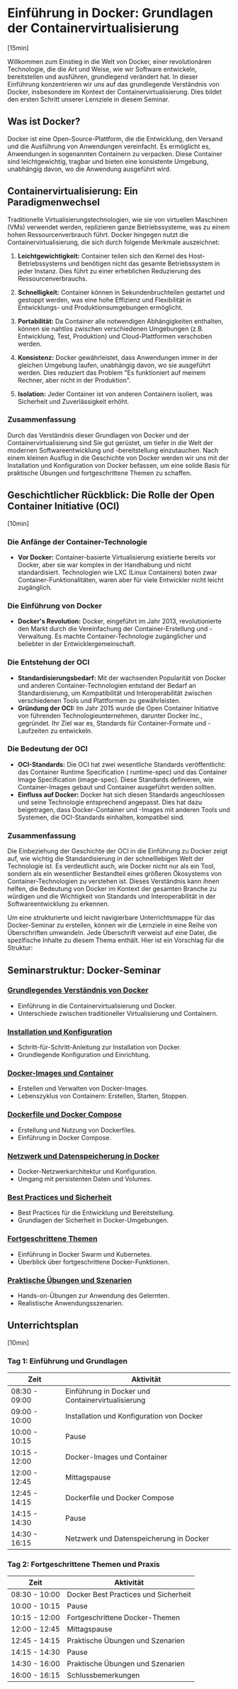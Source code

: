 # Einführung in Docker: Grundlagen der Containervirtualisierung

[15min]

Willkommen zum Einstieg in die Welt von Docker, einer revolutionären Technologie, die die Art und Weise, wie wir
Software entwickeln, bereitstellen und ausführen, grundlegend verändert hat. In dieser Einführung konzentrieren wir uns
auf das grundlegende Verständnis von Docker, insbesondere im Kontext der Containervirtualisierung. Dies bildet den
ersten Schritt unserer Lernziele in diesem Seminar.

## Was ist Docker?

Docker ist eine Open-Source-Plattform, die die Entwicklung, den Versand und die Ausführung von Anwendungen vereinfacht.
Es ermöglicht es, Anwendungen in sogenannten Containern zu verpacken. Diese Container sind leichtgewichtig, tragbar und
bieten eine konsistente Umgebung, unabhängig davon, wo die Anwendung ausgeführt wird.

## Containervirtualisierung: Ein Paradigmenwechsel

Traditionelle Virtualisierungstechnologien, wie sie von virtuellen Maschinen (VMs) verwendet werden, replizieren ganze
Betriebssysteme, was zu einem hohen Ressourcenverbrauch führt. Docker hingegen nutzt die Containervirtualisierung, die
sich durch folgende Merkmale auszeichnet:

1. **Leichtgewichtigkeit:** Container teilen sich den Kernel des Host-Betriebssystems und benötigen nicht das gesamte
   Betriebssystem in jeder Instanz. Dies führt zu einer erheblichen Reduzierung des Ressourcenverbrauchs.

2. **Schnelligkeit:** Container können in Sekundenbruchteilen gestartet und gestoppt werden, was eine hohe Effizienz und
   Flexibilität in Entwicklungs- und Produktionsumgebungen ermöglicht.

3. **Portabilität:** Da Container alle notwendigen Abhängigkeiten enthalten, können sie nahtlos zwischen verschiedenen
   Umgebungen (z.B. Entwicklung, Test, Produktion) und Cloud-Plattformen verschoben werden.

4. **Konsistenz:** Docker gewährleistet, dass Anwendungen immer in der gleichen Umgebung laufen, unabhängig davon, wo
   sie ausgeführt werden. Dies reduziert das Problem "Es funktioniert auf meinem Rechner, aber nicht in der Produktion".

5. **Isolation:** Jeder Container ist von anderen Containern isoliert, was Sicherheit und Zuverlässigkeit erhöht.

### Zusammenfassung

Durch das Verständnis dieser Grundlagen von Docker und der Containervirtualisierung sind Sie gut gerüstet, um tiefer in
die Welt der modernen Softwareentwicklung und -bereitstellung einzutauchen. Nach einem kleinen Ausflug in die Geschichte
von Docker werden wir uns mit der Installation und Konfiguration von Docker befassen, um eine solide Basis für
praktische Übungen und fortgeschrittene Themen zu schaffen.

## Geschichtlicher Rückblick: Die Rolle der Open Container Initiative (OCI)

[10min]

### Die Anfänge der Container-Technologie

- **Vor Docker:** Container-basierte Virtualisierung existierte bereits vor Docker, aber sie war komplex in der
  Handhabung und nicht standardisiert. Technologien wie LXC (Linux Containers) boten zwar Container-Funktionalitäten,
  waren aber für viele Entwickler nicht leicht zugänglich.

### Die Einführung von Docker

- **Docker's Revolution:** Docker, eingeführt im Jahr 2013, revolutionierte den Markt durch die Vereinfachung der
  Container-Erstellung und -Verwaltung. Es machte Container-Technologie zugänglicher und beliebter in der
  Entwicklergemeinschaft.

### Die Entstehung der OCI

- **Standardisierungsbedarf:** Mit der wachsenden Popularität von Docker und anderen Container-Technologien entstand der
  Bedarf an Standardisierung, um Kompatibilität und Interoperabilität zwischen verschiedenen Tools und Plattformen zu
  gewährleisten.
- **Gründung der OCI:** Im Jahr 2015 wurde die Open Container Initiative von führenden Technologieunternehmen, darunter
  Docker Inc., gegründet. Ihr Ziel war es, Standards für Container-Formate und -Laufzeiten zu entwickeln.

### Die Bedeutung der OCI

- **OCI-Standards:** Die OCI hat zwei wesentliche Standards veröffentlicht: das Container Runtime Specification (
  runtime-spec) und das Container Image Specification (image-spec). Diese Standards definieren, wie Container-Images
  gebaut und Container ausgeführt werden sollten.
- **Einfluss auf Docker:** Docker hat sich diesen Standards angeschlossen und seine Technologie entsprechend angepasst.
  Dies hat dazu beigetragen, dass Docker-Container und -Images mit anderen Tools und Systemen, die OCI-Standards
  einhalten, kompatibel sind.

### Zusammenfassung

Die Einbeziehung der Geschichte der OCI in die Einführung zu Docker zeigt auf, wie wichtig die Standardisierung in der
schnelllebigen Welt der Technologie ist. Es verdeutlicht auch, wie Docker nicht nur als ein Tool, sondern als ein
wesentlicher Bestandteil eines größeren Ökosystems von Container-Technologien zu verstehen ist. Dieses Verständnis kann
ihnen helfen, die Bedeutung von Docker im Kontext der gesamten Branche zu würdigen und die Wichtigkeit von
Standards und Interoperabilität in der Softwareentwicklung zu erkennen.

Um eine strukturierte und leicht navigierbare Unterrichtsmappe für das Docker-Seminar zu erstellen, können wir die
Lernziele in eine Reihe von Überschriften umwandeln. Jede Überschrift verweist auf eine Datei, die spezifische Inhalte
zu diesem Thema enthält. Hier ist ein Vorschlag für die Struktur:

## Seminarstruktur: Docker-Seminar

### [Grundlegendes Verständnis von Docker](docker.md)

- Einführung in die Containervirtualisierung und Docker.
- Unterschiede zwischen traditioneller Virtualisierung und Containern.

### [Installation und Konfiguration](installation_und_konfiguration.md)

- Schritt-für-Schritt-Anleitung zur Installation von Docker.
- Grundlegende Konfiguration und Einrichtung.

### [Docker-Images und Container](docker_images_und_container.md)

- Erstellen und Verwalten von Docker-Images.
- Lebenszyklus von Containern: Erstellen, Starten, Stoppen.

### [Dockerfile und Docker Compose](dockerfile_und_docker_compose.md)

- Erstellung und Nutzung von Dockerfiles.
- Einführung in Docker Compose.

### [Netzwerk und Datenspeicherung in Docker](netzwerk_und_datenspeicherung)

- Docker-Netzwerkarchitektur und Konfiguration.
- Umgang mit persistenten Daten und Volumes.

### [Best Practices und Sicherheit](best_practices_und_sicherheit.md)

- Best Practices für die Entwicklung und Bereitstellung.
- Grundlagen der Sicherheit in Docker-Umgebungen.

### [Fortgeschrittene Themen](fortgeschrittene_themen.md)

- Einführung in Docker Swarm und Kubernetes.
- Überblick über fortgeschrittene Docker-Funktionen.

### [Praktische Übungen und Szenarien](praktische_uebungen_und_szenarien.md)

- Hands-on-Übungen zur Anwendung des Gelernten.
- Realistische Anwendungsszenarien.

## Unterrichtsplan
[10min]

### Tag 1: Einführung und Grundlagen

| Zeit          | Aktivität                                         |
|---------------|---------------------------------------------------|
| 08:30 - 09:00 | Einführung in Docker und Containervirtualisierung |
| 09:00 - 10:00 | Installation und Konfiguration von Docker         |
| 10:00 - 10:15 | Pause                                             |
| 10:15 - 12:00 | Docker-Images und Container                       |
| 12:00 - 12:45 | Mittagspause                                      |
| 12:45 - 14:15 | Dockerfile und Docker Compose                     |
| 14:15 - 14:30 | Pause                                             |
| 14:30 - 16:15 | Netzwerk und Datenspeicherung in Docker           |

### Tag 2: Fortgeschrittene Themen und Praxis

| Zeit          | Aktivität                            |
|---------------|--------------------------------------|
| 08:30 - 10:00 | Docker Best Practices und Sicherheit |
| 10:00 - 10:15 | Pause                                |
| 10:15 - 12:00 | Fortgeschrittene Docker-Themen       |
| 12:00 - 12:45 | Mittagspause                         |
| 12:45 - 14:15 | Praktische Übungen und Szenarien     |
| 14:15 - 14:30 | Pause                                |
| 14:30 - 16:00 | Praktische Übungen und Szenarien     |
| 16:00 - 16:15 | Schlussbemerkungen                   |
